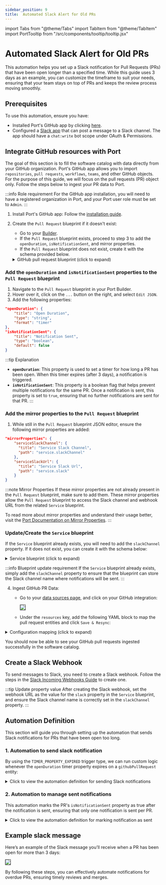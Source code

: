 ```yaml
---
sidebar_position: 9
title:  Automated Slack Alert for Old PRs
---
```


import Tabs from "@theme/Tabs"
import TabItem from "@theme/TabItem"
import PortTooltip from "/src/components/tooltip/tooltip.jsx" 


#  Automated Slack Alert for Old PRs

This automation helps you set up a Slack notification for Pull Requests
(PRs) that have been open longer than a specified time.
While this guide uses 3 days as an example, you can customize the timeframe to suit your needs,
ensuring that your team stays on top of PRs and keeps the review process moving smoothly.

## Prerequisites

To use this automation, ensure you have:
- Installed Port's GitHub app by clicking [here](https://github.com/apps/getport-io/installations/new).
- Configured a [Slack app](https://api.slack.com/apps) that can post a message to a Slack channel. The app should have a `chat:write` bot scope under OAuth & Permissions.

## Integrate GitHub resources with Port

The goal of this section is to fill the software catalog with data directly from your GitHub organization. Port's GitHub app allows you to import `repositories`, `pull requests`, `workflows`, `teams`, and other GitHub objects. For the purpose of this guide, we will focus on the pull requests (PR) object only. Follow the steps below to ingest your PR data to Port.

:::info Role requirement
For the GitHub app installation, you will need to have a registered organization in Port, and your Port user role must be set to `Admin`.
:::

1. Install Port's GitHub app:
   Follow the [installation guide](https://docs.getport.io/build-your-software-catalog/sync-data-to-catalog/git/github/installation).

2. Create the `Pull Request` blueprint if it doesn't exist:
    - Go to your [Builder](https://app.getport.io/settings/data-model).
    - If the `Pull Request` blueprint exists, proceed to step 3 to add the `openDuration`, `isNotificationSent`, and mirror properties.
    - If the `Pull Request` blueprint does not exist, create it with the schema provided below.

    <details>
    <summary>GitHub pull request blueprint (click to expand)</summary>

    ```json showLineNumbers
    {
      "identifier": "githubPullRequest",
      "title": "Pull Request",
      "icon": "Github",
      "schema": {
        "properties": {
          "creator": {
            "title": "Creator",
            "type": "string"
          },
          "assignees": {
            "title": "Assignees",
            "type": "array"
          },
          "reviewers": {
            "title": "Reviewers",
            "type": "array"
          },
          "status": {
            "title": "Status",
            "type": "string",
            "enum": [
              "merged",
              "open",
              "closed"
            ],
            "enumColors": {
              "merged": "purple",
              "open": "green",
              "closed": "red"
            }
          },
          "closedAt": {
            "title": "Closed At",
            "type": "string",
            "format": "date-time"
          },
          "updatedAt": {
            "title": "Updated At",
            "type": "string",
            "format": "date-time"
          },
          "mergedAt": {
            "title": "Merged At",
            "type": "string",
            "format": "date-time"
          },
          "link": {
            "type": "string",
            "format": "url"
          },
          "isNotificationSent": {
            "title": "Notification Sent",
            "type": "boolean",
            "default": false
          },
          "openDuration": {
            "title": "Open Duration",
            "type": "string",
            "format": "timer"
          }
        },
        "required": []
      },
      "mirrorProperties": {
        "serviceSlackChannel": {
          "title": "Service Slack Channel",
          "path": "service.slackChannel"
        },
        "serviceSlackUrl": {
          "title": "Service Slack Url",
          "path": "service.slack"
        }
      },
      "calculationProperties": {},
      "aggregationProperties": {},
      "relations": {
        "service": {
          "title": "Service",
          "target": "service",
          "required": false,
          "many": false
        }
      }
    }
    ```

    </details>

### Add the `openDuration` and `isNotificationSent` properties to the `Pull Request` blueprint

1. Navigate to the `Pull Request` blueprint in your Port Builder.
2. Hover over it, click on the `...` button on the right, and select `Edit JSON`.
3. Add the following properties:

```json showLineNumbers
"openDuration": {
    "title": "Open Duration",
    "type": "string",
    "format": "timer"
},
"isNotificationSent": {
    "title": "Notification Sent",
    "type": "boolean",
    "default": false
}
```

:::tip Explanation
- **`openDuration`**: This property is used to set a timer for how long a PR has been open. When this timer expires (after 3 days), a notification is triggered.
- **`isNotificationSent`**: This property is a boolean flag that helps prevent multiple notifications for the same PR. Once a notification is sent, this property is set to `true`, ensuring that no further notifications are sent for that PR.
  :::

### Add the mirror properties to the `Pull Request` blueprint


1. While still in the `Pull Request` blueprint JSON editor, ensure the following mirror properties are added:

```json showLineNumbers
"mirrorProperties": {
    "serviceSlackChannel": {
      "title": "Service Slack Channel",
      "path": "service.slackChannel"
    },
    "serviceSlackUrl": {
      "title": "Service Slack Url",
      "path": "service.slack"
    }
}
```

:::note Mirror Properties
If these mirror properties are not already present in the `Pull Request` blueprint, make sure to add them. These mirror properties allow the `Pull Request` blueprint to access the Slack channel and webhook URL from the related `Service` blueprint.

To read more about mirror properties and understand their usage better, visit the [Port Documentation on Mirror Properties](https://docs.getport.io/build-your-software-catalog/customize-integrations/configure-data-model/setup-blueprint/properties/mirror-property).
:::

### Update/Create the `Service` blueprint

If the `Service` blueprint already exists, you will need to add the `slackChannel` property. If it does not exist, you can create it with the schema below:

<details>
<summary>Service blueprint (click to expand)</summary>

```json showLineNumbers
{
  "identifier": "service",
  "title": "Service",
  "icon": "Github",
  "schema": {
    "properties": {
      "readme": {
        "title": "README",
        "type": "string",
        "format": "markdown",
        "icon": "Book"
      },
      "url": {
        "title": "URL",
        "format": "url",
        "type": "string",
        "icon": "Link"
      },
      "language": {
        "icon": "Git",
        "type": "string",
        "title": "Language",
        "enum": [
          "GO",
          "Python",
          "Node",
          "React"
        ],
        "enumColors": {
          "GO": "red",
          "Python": "green",
          "Node": "blue",
          "React": "yellow"
        }
      },
      "slack": {
        "icon": "Slack",
        "type": "string",
        "title": "Slack",
        "format": "url"
      },
      "slackChannel": {
        "icon": "Slack",
        "type": "string",
        "title": "Slack Channel",
        "description": "The Slack channel name where notifications will be sent."
      },
      "code_owners": {
        "title": "Code owners",
        "description": "This service's code owners",
        "type": "string",
        "icon": "TwoUsers"
      },
      "type": {
        "title": "Type",
        "description": "This service's type",
        "type": "string",
        "enum": [
          "Backend",
          "Frontend",
          "Library"
        ],
        "enumColors": {
          "Backend": "purple",
          "Frontend": "pink",
          "Library": "green"
        },
        "icon": "DefaultProperty"
      },
      "lifecycle": {
        "title": "Lifecycle",
        "type": "string",
        "enum": [
          "Production",
          "Staging",
          "Development"
        ],
        "enumColors": {
          "Production": "green",
          "Staging": "yellow",
          "Development": "blue"
        },
        "icon": "DefaultProperty"
      },
      "locked_in_prod": {
        "icon": "DefaultProperty",
        "title": "Locked in Prod",
        "type": "boolean",
        "default": false
      },
      "locked_reason_prod": {
        "icon": "DefaultProperty",
        "title": "Locked Reason Prod",
        "type": "string"
      },
      "locked_in_test": {
        "icon": "DefaultProperty",
        "title": "Locked in Test",
        "type": "boolean",
        "default": false
      },
      "locked_reason_test": {
        "icon": "DefaultProperty",
        "title": "Locked Reason Test",
        "type": "string"
      },
      "trigger_type": {
        "icon": "DefaultProperty",
        "title": "Lock or Unlock",
        "type": "string"
      },
      "triggered_environment": {
        "icon": "DefaultProperty",
        "title": "Triggered Environment",
        "type": "string"
      }
    },
    "required": []
  },
  "mirrorProperties": {},
  "calculationProperties": {},
  "aggregationProperties": {},
  "relations": {}
}
```

</details>

:::info Blueprint update requirement
If the `Service` blueprint already exists, simply add the `slackChannel` property to ensure that the blueprint can store the Slack channel name where notifications will be sent.
:::

4. Ingest GitHub PR Data:
    - Go to your [data sources page](https://app.getport.io/settings/data-sources), and click on your GitHub integration:

      <img src='/img/guides/githubAppIntegration.png' border='1px' />

    - Under the `resources` key, add the following YAML block to map the pull request entities and click `Save & Resync`:

<details>
  <summary>Configuration mapping (click to expand)</summary>

```yaml showLineNumbers
resources:
  - kind: pull-request
    selector:
        query: "true"
    port:
        entity:
        mappings:
            identifier: ".head.repo.name + '-' + (.number|tostring)" # The Entity identifier will be the repository name + the pull request number
            title: ".title"
            blueprint: '"githubPullRequest"'
            properties:
                creator: ".user.login"
                assignees: "[.assignees[].login]"
                reviewers: "[.requested_reviewers[].login]"
                status: ".state"
                closedAt: ".closed_at"
                updatedAt: ".updated_at"
                mergedAt: ".merged_at"
                prNumber: ".id"
                link: ".html_url"
                openDuration: "((now | tonumber) + (3 * 24 * 60 * 60) | todateiso8601)" # For 1-minute timer, use ((now | tonumber) + 60 | todateiso8601)
```

</details>

   You should now be able to see your GitHub pull requests ingested successfully in the software catalog.

## Create a Slack Webhook

To send messages to Slack, you need to create a Slack webhook. Follow the steps in the [Slack Incoming Webhooks Guide](https://api.slack.com/messaging/webhooks) to create one.

:::tip Update property value
After creating the Slack webhook, set the webhook URL as the value for the `slack` property in the `Service` blueprint, and ensure the Slack channel name is correctly set in the `slackChannel` property.
:::

## Automation Definition
This section will guide you
through setting up the automation that sends Slack notifications for PRs that have been open too long.

### 1. Automation to send slack notification
By using the `TIMER_PROPERTY_EXPIRED` trigger type, we can run custom logic whenever the `openDuration` timer property expires on a `githubPullRequest` entity:

<details>
<summary>Click to view the automation definition for sending Slack notifications</summary>

```json showLineNumbers
{
   "identifier": "prOpenForMoreThan3Days",
   "title": "Notify Slack on PR Open for More Than 3 Days",
   "icon": "Slack",
   "description": "Sends a Slack message when a PR has been open for more than 3 Days.",
   "trigger": {
      "type": "automation",
      "event": {
         "type": "TIMER_PROPERTY_EXPIRED",
         "blueprintIdentifier": "githubPullRequest",
         "propertyIdentifier": "openDuration"
      },
      "condition": {
         "type": "JQ",
         "expressions": [
            ".diff.after.properties.status == \"open\"",
            ".diff.after.properties.isNotificationSent == false"
         ],
         "combinator": "and"
      }
   },
   "invocationMethod": {
      "type": "WEBHOOK",
      "url": "{{ .event.diff.after.properties.serviceSlackUrl }}",
      "agent": false,
      "synchronized": true,
      "body": {
         "channel": "{{ .event.diff.after.properties.serviceSlackChannel }}",
         "text": "*PR Overdue Notification*\n\n *Title:* {{ .event.diff.after.title }}\n\n *Link:* <{{ .event.diff.after.properties.link }}|View PR>\n\n *Creator:* {{ .event.diff.after.properties.creator }}\n\n *Assignees:* {{ .event.diff.after.properties.assignees }}\n\n *Reviewers:* {{ .event.diff.after.properties.reviewers }}"
      }
   },
   "publish": true
}
```

</details>

### 2. Automation to manage sent notifications
This automation marks the PR's `isNotificationSent` property as true after the notification is sent, ensuring that only one notification is sent per PR.

<details>
  <summary>Click to view the automation definition for marking notification as sent</summary>

```json showLineNumbers
{
  "identifier": "markNudgeSent",
  "title": "Mark Notification as Sent",
  "description": "Marks the PR's isNotificationSent property as true after the notification is sent.",
  "trigger": {
    "type": "automation",
    "event": {
      "type": "TIMER_PROPERTY_EXPIRED",
      "blueprintIdentifier": "githubPullRequest",
      "propertyIdentifier": "openDuration"
    },
    "condition": {
      "type": "JQ",
      "expressions": [
        ".diff.after.properties.status == \"open\"",
        ".diff.after.properties.isNotificationSent == false"
      ],
      "combinator": "and"
    }
  },
  "invocationMethod": {
    "type": "UPSERT_ENTITY",
    "blueprintIdentifier": "githubPullRequest",
    "mapping": {
      "identifier": "{{ .event.context.entityIdentifier }}",
      "properties": {
        "isNotificationSent": true
      }
    }
  },
  "publish": true
}
```

</details>

##  Example slack message

Here’s an example of the Slack message you’ll receive when a PR has been open for more than 3 days:

<img src='/img/guides/overduePrSlackNotification.png' border='1px' />

By following these steps, you can effectively automate notifications for overdue PRs, ensuring timely reviews and merges.

